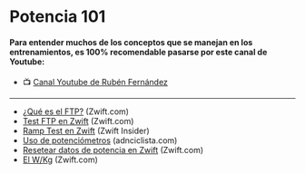 # Potencia 101

#### Para entender muchos de los conceptos que se manejan en los entrenamientos, es 100% recomendable pasarse por este canal de Youtube:
- :tv: [Canal Youtube de Rubén Fernández](https://www.youtube.com/c/Rub%C3%A9nFern%C3%A1ndezCiclismo/)
***

- [¿Qué es el FTP?](https://zwift.com/news/4100-zwift-how-to-understanding-finding-your-ftp) (Zwift.com)
- [Test FTP en Zwift](https://zwift.com/news/4112-zwift-how-to-take-an-ftp-test) (Zwift.com)
- [Ramp Test en Zwift](https://zwiftinsider.com/new-ramp-test/) (Zwift Insider)
- [Uso de potenciómetros](https://www.adnciclista.com/que-potenciometro-elegir/) (adnciclista.com)
- [Resetear datos de potencia en Zwift](https://zwiftinsider.com/reset-personal-best-power-numbers/) (Zwift.com)
- [El W/Kg](https://community.zwift.com/news/4083-zwift-how-to-understanding-wattskg) (Zwift.com)
